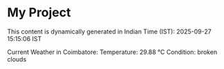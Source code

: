 # My Project

This content is dynamically generated in Indian Time (IST): 2025-09-27 15:15:06 IST


Current Weather in Coimbatore:
Temperature: 29.88 °C
Condition: broken clouds
